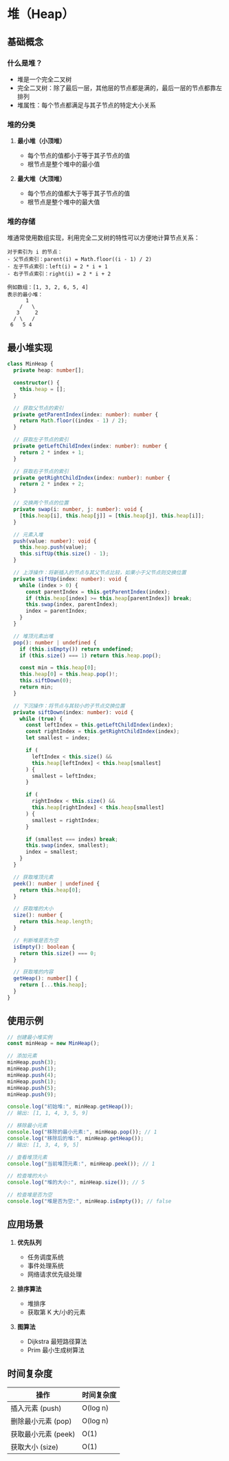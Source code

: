 # 堆（Heap）

## 基础概念

### 什么是堆？

- 堆是一个完全二叉树
- 完全二叉树：除了最后一层，其他层的节点都是满的，最后一层的节点都靠左排列
- 堆属性：每个节点都满足与其子节点的特定大小关系

### 堆的分类

1. **最小堆（小顶堆）**

   - 每个节点的值都小于等于其子节点的值
   - 根节点是整个堆中的最小值

2. **最大堆（大顶堆）**
   - 每个节点的值都大于等于其子节点的值
   - 根节点是整个堆中的最大值

### 堆的存储

堆通常使用数组实现，利用完全二叉树的特性可以方便地计算节点关系：

```
对于索引为 i 的节点：
- 父节点索引：parent(i) = Math.floor((i - 1) / 2)
- 左子节点索引：left(i) = 2 * i + 1
- 右子节点索引：right(i) = 2 * i + 2

例如数组：[1, 3, 2, 6, 5, 4]
表示的最小堆：
      1
    /   \
   3     2
  / \   /
 6   5 4
```

## 最小堆实现

```typescript
class MinHeap {
  private heap: number[];

  constructor() {
    this.heap = [];
  }

  // 获取父节点的索引
  private getParentIndex(index: number): number {
    return Math.floor((index - 1) / 2);
  }

  // 获取左子节点的索引
  private getLeftChildIndex(index: number): number {
    return 2 * index + 1;
  }

  // 获取右子节点的索引
  private getRightChildIndex(index: number): number {
    return 2 * index + 2;
  }

  // 交换两个节点的位置
  private swap(i: number, j: number): void {
    [this.heap[i], this.heap[j]] = [this.heap[j], this.heap[i]];
  }

  // 元素入堆
  push(value: number): void {
    this.heap.push(value);
    this.siftUp(this.size() - 1);
  }

  // 上浮操作：将新插入的节点与其父节点比较，如果小于父节点则交换位置
  private siftUp(index: number): void {
    while (index > 0) {
      const parentIndex = this.getParentIndex(index);
      if (this.heap[index] >= this.heap[parentIndex]) break;
      this.swap(index, parentIndex);
      index = parentIndex;
    }
  }

  // 堆顶元素出堆
  pop(): number | undefined {
    if (this.isEmpty()) return undefined;
    if (this.size() === 1) return this.heap.pop();

    const min = this.heap[0];
    this.heap[0] = this.heap.pop()!;
    this.siftDown(0);
    return min;
  }

  // 下沉操作：将节点与其较小的子节点交换位置
  private siftDown(index: number): void {
    while (true) {
      const leftIndex = this.getLeftChildIndex(index);
      const rightIndex = this.getRightChildIndex(index);
      let smallest = index;

      if (
        leftIndex < this.size() &&
        this.heap[leftIndex] < this.heap[smallest]
      ) {
        smallest = leftIndex;
      }

      if (
        rightIndex < this.size() &&
        this.heap[rightIndex] < this.heap[smallest]
      ) {
        smallest = rightIndex;
      }

      if (smallest === index) break;
      this.swap(index, smallest);
      index = smallest;
    }
  }

  // 获取堆顶元素
  peek(): number | undefined {
    return this.heap[0];
  }

  // 获取堆的大小
  size(): number {
    return this.heap.length;
  }

  // 判断堆是否为空
  isEmpty(): boolean {
    return this.size() === 0;
  }

  // 获取堆的内容
  getHeap(): number[] {
    return [...this.heap];
  }
}
```

## 使用示例

```typescript
// 创建最小堆实例
const minHeap = new MinHeap();

// 添加元素
minHeap.push(3);
minHeap.push(1);
minHeap.push(4);
minHeap.push(1);
minHeap.push(5);
minHeap.push(9);

console.log("初始堆:", minHeap.getHeap());
// 输出: [1, 1, 4, 3, 5, 9]

// 移除最小元素
console.log("移除的最小元素:", minHeap.pop()); // 1
console.log("移除后的堆:", minHeap.getHeap());
// 输出: [1, 3, 4, 9, 5]

// 查看堆顶元素
console.log("当前堆顶元素:", minHeap.peek()); // 1

// 检查堆的大小
console.log("堆的大小:", minHeap.size()); // 5

// 检查堆是否为空
console.log("堆是否为空:", minHeap.isEmpty()); // false
```

## 应用场景

1. **优先队列**

   - 任务调度系统
   - 事件处理系统
   - 网络请求优先级处理

2. **排序算法**

   - 堆排序
   - 获取第 K 大/小的元素

3. **图算法**
   - Dijkstra 最短路径算法
   - Prim 最小生成树算法

## 时间复杂度

| 操作                | 时间复杂度 |
| ------------------- | ---------- |
| 插入元素 (push)     | O(log n)   |
| 删除最小元素 (pop)  | O(log n)   |
| 获取最小元素 (peek) | O(1)       |
| 获取大小 (size)     | O(1)       |
